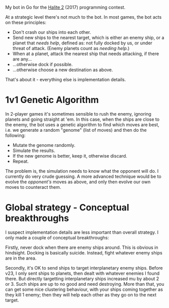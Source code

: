 My bot in Go for the [Halite 2](https://halite.io/) (2017) programming contest.

At a strategic level there's not much to the bot. In most games, the bot acts on these principles:

* Don't crash our ships into each other.
* Send new ships to the nearest target, which is either an enemy ship, or a planet that *needs help*, defined as: not fully docked by us, or under threat of attack. (Enemy planets count as *needing help*.)
* When at a planet, attack the nearest ship that needs attacking, if there are any...
* ...otherwise dock if possible.
* ...otherwise choose a new destination as above.

That's about it - everything else is implementation details.

# 1v1 Genetic Algorithm

In 2-player games it's sometimes sensible to rush the enemy, ignoring planets and going straight at 'em. In this case, when the ships are close to the enemy, the bot uses a genetic algorithm to find which moves are best, i.e. we generate a random "genome" (list of moves) and then do the following:

* Mutate the genome randomly.
* Simulate the results.
* If the new genome is better, keep it, otherwise discard.
* Repeat.

The problem is, the simulation needs to know what the opponent will do. I currently do very crude guessing. A more advanced technique would be to evolve the *opponent's* moves as above, and only then evolve our own moves to counteract them.

# Global strategy - Conceptual breakthroughs

I suspect implementation details are less important than overall strategy. I only made a couple of conceptual breakthroughs:

Firstly, never dock when there are enemy ships around. This is obvious in hindsight. Docking is basically suicide. Instead, fight whatever enemy ships are in the area.

Secondly, it's OK to send ships to target interplanetary enemy ships. Before v23, I only sent ships to planets, then dealt with whatever enemies I found there. But directly targetting interplanetary ships increased mu by about 2 or 3. Such ships are up to no good and need destroying. More than that, you can get some nice clustering behaviour, with your ships coming together as they kill 1 enemy; then they will help each other as they go on to the next target.

